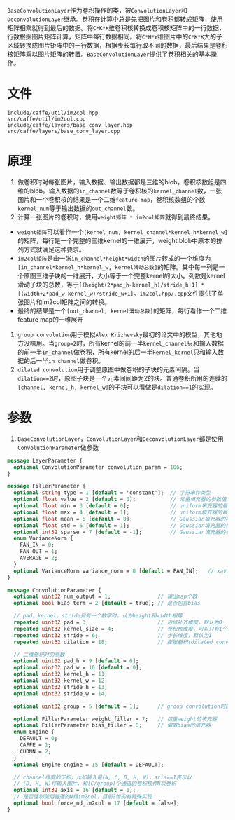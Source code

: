 `BaseConvolutionLayer`作为卷积操作的类，被`ConvolutionLayer`和`DeconvolutionLayer`继承。卷积在计算中总是先把图片和卷积都转成矩阵，使用矩阵相乘就得到最后的数据。将`C*K*K`维卷积核转换成卷积核矩阵中的一行数据，行数根据图片矩阵计算，矩阵中每行数据相同。将`C*H*W`维图片中的`C*K*K`大的子区域转换成图片矩阵中的一行数据，根据步长每行取不同的数据，最后结果是卷积核矩阵乘以图片矩阵的转置。`BaseConvolutionLayer`提供了卷积相关的基本操作。

# 文件
```
include/caffe/util/im2col.hpp
src/caffe/util/im2col.cpp
include/caffe/layers/base_conv_layer.hpp
src/caffe/layers/base_conv_layer.cpp
```

# 原理
1. 做卷积时对每张图片，输入数据、输出数据都是三维的blob，卷积核数组是四维的blob。输入数据的`in_channel`数等于卷积核的`kernel_channel`数，一张图片和一个卷积核的结果是一个二维`feature map`，卷积核数组的个数`kernel_num`等于输出数据的`out_channel`数。
1. 计算一张图片的卷积时，使用`weight矩阵 * im2col矩阵`就得到最终结果。
  * `weight矩阵`可以看作一个`[kernel_num, kernel_channel*kernel_h*kernel_w]`的矩阵，每行是一个完整的三维kernel的一维展开，weight blob中原本的排列方式就满足这种要求。
  * `im2col矩阵`是由一张`in_channel*height*width`的图片转成的一个维度为`[in_channel*kernel_h*kernel_w, kernel滑动总数]`的矩阵。其中每一列是一个原图三维子块的一维展开，大小等于一个完整kernel的大小。列数是kernel滑动子块的总数，等于`[(height+2*pad_h-kernel_h)/stride_h+1] * [(width+2*pad_w-kernel_w)/stride_w+1]`。`im2col.hpp/.cpp`文件提供了单张图片和im2col矩阵之间的转换。
  * 最终的结果是一个`[out_channel, kernel滑动总数]`的矩阵，每行看作一个二维feature map的一维展开
1. `group convolution`用于模拟`Alex Krizhevsky`最初的论文中的模型，其他地方没啥用。当`group=2`时，所有kernel的前一半`kernel_channel`只和输入数据的前一半`in_channel`做卷积，所有kernel的后一半`kernel_kernel`只和输入数据的后一半`in_channel`做卷积。
1. `dilated convolution`用于调整原图中做卷积的子块的元素间隔。当`dilation==2`时，原图子块是一个元素间间距为2的块。普通卷积所用的连续的`[channel, kernel_h, kernel_w]`的子块可以看做是`dilation==1`的实现。

# 参数
1. `BaseConvolutionLayer`，`ConvolutionLayer`和`DeconvolutionLayer`都是使用`ConvolutionParameter`做参数

```protobuf
message LayerParameter {
  optional ConvolutionParameter convolution_param = 106;
}

message FillerParameter {
  optional string type = 1 [default = 'constant'];  // 字符串作类型
  optional float value = 2 [default = 0];           // 常量填充器的参数值
  optional float min = 3 [default = 0];             // uniform填充器的最小值参数
  optional float max = 4 [default = 1];             // uniform填充器的最大值参数
  optional float mean = 5 [default = 0];            // Gaussian填充器的均值参数
  optional float std = 6 [default = 1];             // Gaussian填充器的标准差参数
  optional int32 sparse = 7 [default = -1];         // Gaussian填充器的参数
  enum VarianceNorm {
    FAN_IN = 0;
    FAN_OUT = 1;
    AVERAGE = 2;
  }
  optional VarianceNorm variance_norm = 8 [default = FAN_IN];   // xavier,msra填充器的参数
}

message ConvolutionParameter {
  optional uint32 num_output = 1;               // 输出map个数
  optional bool bias_term = 2 [default = true]; // 是否包含bias

  // pad，kernel，stride只有一个数字时，认为height和width相等
  repeated uint32 pad = 3;                      // 边缘补齐维度，默认为0
  repeated uint32 kernel_size = 4;              // 卷积核维度，可以只有1个或和图片的维度数相同个
  repeated uint32 stride = 6;                   // 步长维度，默认为1
  repeated uint32 dilation = 18;                // 膨胀卷积(dilated convolution)参数，默认为1

  // 二维卷积时的参数
  optional uint32 pad_h = 9 [default = 0];
  optional uint32 pad_w = 10 [default = 0];
  optional uint32 kernel_h = 11;
  optional uint32 kernel_w = 12;
  optional uint32 stride_h = 13;
  optional uint32 stride_w = 14;

  optional uint32 group = 5 [default = 1];      // group convolution时的组大小

  optional FillerParameter weight_filler = 7;   // 权重weight的填充器
  optional FillerParameter bias_filler = 8;     // 偏置bias的填充器
  enum Engine {
    DEFAULT = 0;
    CAFFE = 1;
    CUDNN = 2;
  }
  optional Engine engine = 15 [default = DEFAULT];

  // channel维度的下标，比如输入是(N, C, D, H, W)，axis==1表示以
  // (D, H, W)作输入图片，和(C/group)个通道的卷积核作N次卷积
  optional int32 axis = 16 [default = 1];
  // 是否强制使用普通的N维im2col，目前2维的有特殊实现
  optional bool force_nd_im2col = 17 [default = false];
}
```